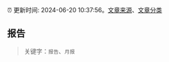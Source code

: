 :alarm_clock: 更新时间: 2024-06-20 10:37:56。[文章来源](/README.md)、[文章分类](/TAGS.md)

## 报告


> 关键字：`报告`、`月报`



